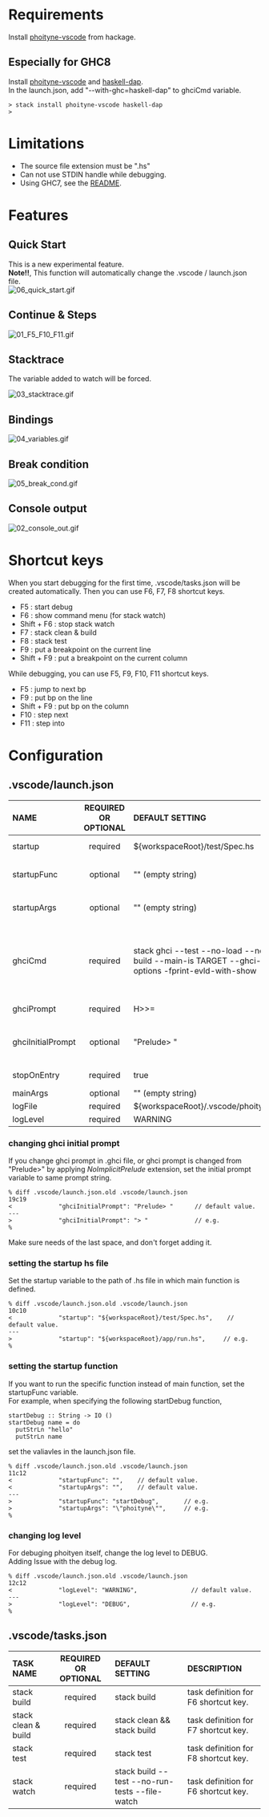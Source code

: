 

# Requirements

Install [phoityne-vscode](https://hackage.haskell.org/package/phoityne-vscode) from hackage.  

## Especially for GHC8

 Install [phoityne-vscode](https://hackage.haskell.org/package/phoityne-vscode) and [haskell-dap](https://hackage.haskell.org/package/haskell-dap).  
 In the launch.json, add "--with-ghc=haskell-dap" to ghciCmd variable.

```
> stack install phoityne-vscode haskell-dap
>
```


# Limitations

* The source file extension must be ".hs"
* Can not use STDIN handle while debugging. 
* Using GHC7, see the [README](https://github.com/phoityne/hdx4vsc/blob/master/README_ghc7.md).

  
# Features

## Quick Start
This is a new experimental feature.   
__Note!!__, This function will automatically change the .vscode / launch.json file.  
![06_quick_start.gif](https://raw.githubusercontent.com/phoityne/hdx4vsc/master/docs/06_quick_start.gif)

## Continue & Steps

![01_F5_F10_F11.gif](https://raw.githubusercontent.com/phoityne/hdx4vsc/master/docs/01_F5_F10_F11.gif)


## Stacktrace

The variable added to watch will be forced.

![03_stacktrace.gif](https://raw.githubusercontent.com/phoityne/hdx4vsc/master/docs/03_stacktrace.gif)


## Bindings

![04_variables.gif](https://raw.githubusercontent.com/phoityne/hdx4vsc/master/docs/04_variables.gif)


## Break condition

![05_break_cond.gif](https://raw.githubusercontent.com/phoityne/hdx4vsc/master/docs/05_break_cond.gif)

## Console output

![02_console_out.gif](https://raw.githubusercontent.com/phoityne/hdx4vsc/master/docs/02_console_out.gif)


# Shortcut keys

When you start debugging for the first time, .vscode/tasks.json will be created automatically. Then you can use F6, F7, F8 shortcut keys.
  * F5 : start debug
  * F6 : show command menu (for stack watch)
  * Shift + F6 : stop stack watch
  * F7 : stack clean & build
  * F8 : stack test
  * F9 : put a breakpoint on the current line
  * Shift + F9 : put a breakpoint on the current column

While debugging, you can use F5, F9, F10, F11 shortcut keys.
  * F5 : jump to next bp
  * F9 : put bp on the line
  * Shift + F9 : put bp on the column
  * F10 : step next
  * F11 : step into

 

# Configuration

## __.vscode/launch.json__

|NAME|REQUIRED OR OPTIONAL|DEFAULT SETTING|DESCRIPTION|
|:--|:--:|:--|:--|
|startup|required|${workspaceRoot}/test/Spec.hs|debug startup file, will be loaded automatically.|
|startupFunc|optional|"" (empty string)|debug startup function, will be run instead of main function.|
|startupArgs|optional|"" (empty string)|arguments for startup function. set as string type.|
|ghciCmd|required|stack ghci --test --no-load --no-build --main-is TARGET --ghci-options -fprint-evld-with-show|launch ghci command, must be Prelude module loaded. For example, "ghci -i${workspaceRoot}/src", "cabal exec -- ghci -i${workspaceRoot}/src"|
|ghciPrompt|required|H>>=|ghci command prompt string.|
|ghciInitialPrompt|optional|"Prelude> "|initial pormpt of ghci. set it when using custom prompt. e.g. set in .ghci|
|stopOnEntry|required|true|stop or not after debugger launched.
|mainArgs|optional|"" (empty string)|main arguments.|
|logFile|required|${workspaceRoot}/.vscode/phoityne.log|internal log file.|
|logLevel|required|WARNING|internal log level.|


### changing ghci initial prompt 

If you change ghci prompt in .ghci file, or ghci prompt is changed from "Prelude>" by applying _NoImplicitPrelude_ extension, set the initial prompt variable to same prompt string.

    % diff .vscode/launch.json.old .vscode/launch.json
    19c19
    <             "ghciInitialPrompt": "Prelude> "      // default value.
    ---
    >             "ghciInitialPrompt": "> "             // e.g.
    %

Make sure needs of the last space, and don't forget adding it.


### setting the startup hs file

Set the startup variable to the path of .hs file in which main function is defined.

    % diff .vscode/launch.json.old .vscode/launch.json
    10c10
    <             "startup": "${workspaceRoot}/test/Spec.hs",    // default value.
    ---
    >             "startup": "${workspaceRoot}/app/run.hs",     // e.g.
    %


### setting the startup function

If you want to run the specific function instead of main function, set the startupFunc variable.  
For example, when specifying the following startDebug function,

    startDebug :: String -> IO ()
    startDebug name = do
      putStrLn "hello"
      putStrLn name 

set the valiavles in the launch.json file.

    % diff .vscode/launch.json.old .vscode/launch.json
    11c12
    <             "startupFunc": "",    // default value.
    <             "startupArgs": "",    // default value.
    ---
    >             "startupFunc": "startDebug",       // e.g.
    >             "startupArgs": "\"phoityne\"",     // e.g.
    %


### changing log level

For debuging phoityen itself, change the log level to DEBUG.  
Adding Issue with the debug log.

    % diff .vscode/launch.json.old .vscode/launch.json
    12c12
    <             "logLevel": "WARNING",               // default value.
    ---
    >             "logLevel": "DEBUG",                 // e.g.
    %


## __.vscode/tasks.json__

|TASK NAME|REQUIRED OR OPTIONAL|DEFAULT SETTING|DESCRIPTION|
|:--|:--:|:--|:--|
|stack build|required|stack build|task definition for F6 shortcut key.|
|stack clean & build|required|stack clean && stack build|task definition for F7 shortcut key.|
|stack test|required|stack test|task definition for F8 shortcut key.|
|stack watch|required|stack build --test --no-run-tests --file-watch|task definition for F6 shortcut key.|


